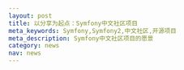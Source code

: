 ```yaml
---
layout: post
title: 以分享为起点：Symfony中文社区项目
meta_keywords: Symfony,Symfony2,中文社区,开源项目
meta_description: Symfony中文社区项目的愿景
category: news
nav: news
---
```


